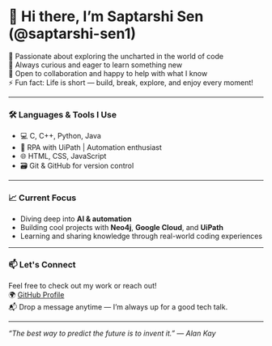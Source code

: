 # 👋 Hi there, I’m Saptarshi Sen (@saptarshi-sen1)

🚀 Passionate about exploring the uncharted in the world of code  
👀 Always curious and eager to learn something new  
🤝 Open to collaboration and happy to help with what I know  
⚡ Fun fact: Life is short — build, break, explore, and enjoy every moment!

---

### 🛠️ Languages & Tools I Use
- 💻 C, C++, Python, Java
- 🧠 RPA with UiPath | Automation enthusiast
- 🌐 HTML, CSS, JavaScript
- 🗃️ Git & GitHub for version control

---

### 📈 Current Focus
- Diving deep into **AI & automation**  
- Building cool projects with **Neo4j**, **Google Cloud**, and **UiPath**  
- Learning and sharing knowledge through real-world coding experiences

---

### 📫 Let's Connect
Feel free to check out my work or reach out!  
🌍 [GitHub Profile](https://github.com/saptarshi-sen1)  
📬 Drop a message anytime — I’m always up for a good tech talk.

---

_“The best way to predict the future is to invent it.” — Alan Kay_
